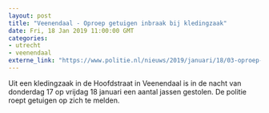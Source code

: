 ```yaml
---
layout: post
title: "Veenendaal - Oproep getuigen inbraak bij kledingzaak"
date: Fri, 18 Jan 2019 11:00:00 GMT
categories: 
- utrecht 
- veenendaal 
externe_link: "https://www.politie.nl/nieuws/2019/januari/18/03-oproep-getuigen-inbraak-bij-kledingzaak.html"
---
```


Uit een kledingzaak in de Hoofdstraat in Veenendaal is in de nacht van donderdag 17 op vrijdag 18 januari een aantal jassen gestolen. De politie roept getuigen op zich te melden.
